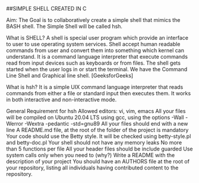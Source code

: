 ##SIMPLE SHELL CREATED IN C

Aim: The Goal is to collaboratively create a simple shell that mimics the BASH shell. The Simple Shell will be called hsh.

What is SHELL?
A shell is special user program which provide an interface to user to use operating system services. Shell accept human readable commands from user and convert them into something which kernel can understand. It is a command language interpreter that execute commands read from input devices such as keyboards or from files. The shell gets started when the user logs in or start the terminal. We have the Command Line Shell and Graphical line shell. [GeeksforGeeks] 

What is  hsh?
It is a simple UIX command language interpreter that reads commands from either a file or standard input then executes them. It works in both interactive and non-interactive mode.


General Requirement for hsh
Allowed editors: vi, vim, emacs
All your files will be compiled on Ubuntu 20.04 LTS using gcc, using the options -Wall -Werror -Wextra -pedantic -std=gnu89
All your files should end with a new line
A README.md file, at the root of the folder of the project is mandatory
Your code should use the Betty style. It will be checked using betty-style.pl and betty-doc.pl
Your shell should not have any memory leaks
No more than 5 functions per file
All your header files should be include guarded
Use system calls only when you need to (why?)
Write a README with the description of your project
You should have an AUTHORS file at the root of your repository, listing all individuals having contributed content to the repository. 
